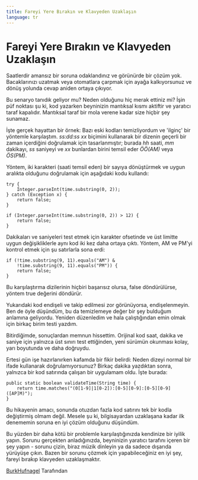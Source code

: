 ```yaml
---
title: Fareyi Yere Bırakın ve Klavyeden Uzaklaşın
language: tr
---
```


# Fareyi Yere Bırakın ve Klavyeden Uzaklaşın

Saatlerdir amansız bir soruna odaklandınız ve görünürde bir çözüm yok. Bacaklarınızı uzatmak veya otomatlara çarpmak için ayağa kalkıyorsunuz ve dönüş yolunda cevap aniden ortaya çıkıyor.

Bu senaryo tanıdık geliyor mu? Neden olduğunu hiç merak ettiniz mi? İşin püf noktası şu ki, kod yazarken beyninizin mantıksal kısmı aktiftir ve yaratıcı taraf kapalıdır. Mantıksal taraf bir mola verene kadar size hiçbir şey sunamaz.

İşte gerçek hayattan bir örnek: Bazı eski kodları temizliyordum ve 'ilginç' bir yöntemle karşılaştım. *ss:dd:ss xx* biçimini kullanarak bir dizenin geçerli bir zaman içerdiğini doğrulamak için tasarlanmıştır; burada *hh* saati, *mm* dakikayı, *ss* saniyeyi ve *xx* bunlardan birini temsil eder *ÖÖ(AM)* veya *ÖS(PM)*.

Yöntem, iki karakteri (saati temsil eden) bir sayıya dönüştürmek ve uygun aralıkta olduğunu doğrulamak için aşağıdaki kodu kullandı:

```
try {
    Integer.parseInt(time.substring(0, 2));
} catch (Exception x) {
    return false;
}

if (Integer.parseInt(time.substring(0, 2)) > 12) {
    return false;
}
```

Dakikaları ve saniyeleri test etmek için karakter ofsetinde ve üst limitte uygun değişikliklerle aynı kod iki kez daha ortaya çıktı. Yöntem, AM ve PM'yi kontrol etmek için şu satırlarla sona erdi:

```
if (!time.substring(9, 11).equals("AM") &
    !time.substring(9, 11).equals("PM")) {
    return false;
}
```

Bu karşılaştırma dizilerinin hiçbiri başarısız olursa, false döndürülürse, yöntem true değerini döndürür.

Yukarıdaki kod endişeli ve takip edilmesi zor görünüyorsa, endişelenmeyin. Ben de öyle düşündüm, bu da temizlemeye değer bir şey bulduğum anlamına geliyordu. Yeniden düzenledim ve hala çalıştığından emin olmak için birkaç birim testi yazdım.

Bitirdiğimde, sonuçlardan memnun hissettim. Orijinal kod saat, dakika ve saniye için yalnızca üst sınırı test ettiğinden, yeni sürümün okunması kolay, yarı boyutunda ve daha doğruydu.

Ertesi gün işe hazırlanırken kafamda bir fikir belirdi: Neden dizeyi normal bir ifade kullanarak doğrulamıyorsunuz? Birkaç dakika yazdıktan sonra, yalnızca bir kod satırında çalışan bir uygulamam oldu. İşte burada:

```
public static boolean validateTime(String time) {
    return time.matches("(0[1-9]|1[0-2]):[0-5][0-9]:[0-5][0-9] ([AP]M)");
}
```

Bu hikayenin amacı, sonunda otuzdan fazla kod satırını tek bir kodla değiştirmiş olmam değil. Mesele şu ki, bilgisayardan uzaklaşana kadar ilk denememin soruna en iyi çözüm olduğunu düşündüm.

Bu yüzden bir daha kötü bir problemle karşılaştığınızda kendinize bir iyilik yapın. Sorunu gerçekten anladığınızda, beyninizin yaratıcı tarafını içeren bir şey yapın - sorunu çizin, biraz müzik dinleyin ya da sadece dışarıda yürüyüşe çıkın. Bazen bir sorunu çözmek için yapabileceğiniz en iyi şey, fareyi bırakıp klavyeden uzaklaşmaktır.

[BurkHufnagel](http://programmer.97things.oreilly.com/wiki/index.php/BurkHufnagel) Tarafından